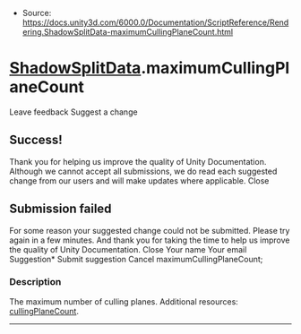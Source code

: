 * Source: https://docs.unity3d.com/6000.0/Documentation/ScriptReference/Rendering.ShadowSplitData-maximumCullingPlaneCount.html

#  [ShadowSplitData](https://docs.unity3d.com/6000.0/Documentation/ScriptReference/Rendering.ShadowSplitData.html).maximumCullingPlaneCount
Leave feedback
Suggest a change
## Success!
Thank you for helping us improve the quality of Unity Documentation. Although we cannot accept all submissions, we do read each suggested change from our users and will make updates where applicable.
Close
## Submission failed
For some reason your suggested change could not be submitted. Please <a>try again</a> in a few minutes. And thank you for taking the time to help us improve the quality of Unity Documentation.
Close
Your name Your email Suggestion* Submit suggestion
Cancel
maximumCullingPlaneCount; 
### Description
The maximum number of culling planes.
Additional resources: [cullingPlaneCount](https://docs.unity3d.com/6000.0/Documentation/ScriptReference/Rendering.ShadowSplitData-cullingPlaneCount.html).
* * *
